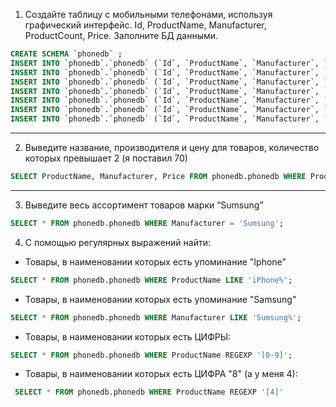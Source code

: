 1. Создайте таблицу с мобильными телефонами, используя графический интерфейс. Id, ProductName, Manufacturer, ProductCount, Price. Заполните БД данными.

```sql
CREATE SCHEMA `phonedb` ;
INSERT INTO `phonedb`.`phonedb` (`Id`, `ProductName`, `Manufacturer`, `ProductCount`, `Price`) VALUES ('1', 'iPhone 4', 'Apple', '20', '7000');
INSERT INTO `phonedb`.`phonedb` (`Id`, `ProductName`, `Manufacturer`, `ProductCount`, `Price`) VALUES ('2', 'iPhone 5C', 'Apple', '100', '10000');
INSERT INTO `phonedb`.`phonedb` (`Id`, `ProductName`, `Manufacturer`, `ProductCount`, `Price`) VALUES ('4', 'iPhone 13 mini', 'Apple', '50', '40000');
INSERT INTO `phonedb`.`phonedb` (`Id`, `ProductName`, `Manufacturer`, `ProductCount`, `Price`) VALUES ('5', 'Galaxy S', 'Sumsung', '20', '45000');
INSERT INTO `phonedb`.`phonedb` (`Id`, `ProductName`, `Manufacturer`, `ProductCount`, `Price`) VALUES ('6', 'Galaxy M', 'Sumsung', '90', '47000');
INSERT INTO `phonedb`.`phonedb` (`Id`, `ProductName`, `Manufacturer`, `ProductCount`, `Price`) VALUES ('7', 'Galaxy Note 2', 'Sumsung', '80', '50000');
INSERT INTO `phonedb`.`phonedb` (`Id`, `ProductName`, `Manufacturer`, `ProductCount`, `Price`) VALUES ('8', 'Mi 5 Pro', 'Xiaomi', '101', '24000');
```
---
2. Выведите название, производителя и цену для товаров, количество которых превышает 2 (я поставил 70)

```sql
SELECT ProductName, Manufacturer, Price FROM phonedb.phonedb WHERE ProductCount > 70;
```

---
3. Выведите весь ассортимент товаров марки “Sumsung”
```sql
SELECT * FROM phonedb.phonedb WHERE Manufacturer = 'Sumsung';
```
4. С помощью регулярных выражений найти:
 - Товары, в наименовании которых есть упоминание "Iphone"
 ```sql
 SELECT * FROM phonedb.phonedb WHERE ProductName LIKE 'iPhone%';
 ```
 - Товары, в наименовании которых есть упоминание "Samsung"
 ```sql
 SELECT * FROM phonedb.phonedb WHERE Manufacturer LIKE 'Sumsung%';
 ```
 - Товары, в наименовании которых есть ЦИФРЫ:
 ```sql
 SELECT * FROM phonedb.phonedb WHERE ProductName REGEXP '[0-9]';
 ```
 - Товары, в наименовании которых есть ЦИФРА "8" (а у меня 4):
 ```sql
  SELECT * FROM phonedb.phonedb WHERE ProductName REGEXP '[4]'
  ```